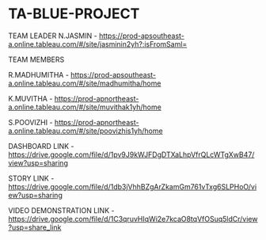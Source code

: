 # TA-BLUE-PROJECT


TEAM LEADER 
N.JASMIN - https://prod-apsoutheast-a.online.tableau.com/#/site/jasminin2yh?:isFromSaml=

TEAM MEMBERS 

R.MADHUMITHA - https://prod-apsoutheast-a.online.tableau.com/#/site/madhumitha/home

K.MUVITHA - https://prod-apnortheast-a.online.tableau.com/#/site/muvithak1yh/home

S.POOVIZHI - https://prod-apnortheast-a.online.tableau.com/#/site/poovizhis1yh/home

DASHBOARD LINK - https://drive.google.com/file/d/1pv9J9kWJFDgDTXaLhpVfrQLcWTgXwB47/view?usp=sharing

STORY LINK - https://drive.google.com/file/d/1db3jVhhBZgArZkamGm761vTxg6SLPHoO/view?usp=sharing

VIDEO DEMONSTRATION LINK - https://drive.google.com/file/d/1C3qruvHIqWi2e7kcaO8tqVfOSuq5ldCr/view?usp=share_link
